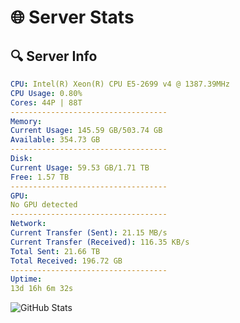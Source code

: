 # 🌐 Server Stats
## 🔍 Server Info
```yaml
CPU: Intel(R) Xeon(R) CPU E5-2699 v4 @ 1387.39MHz
CPU Usage: 0.80%
Cores: 44P | 88T
-----------------------------------
Memory:
Current Usage: 145.59 GB/503.74 GB
Available: 354.73 GB
-----------------------------------
Disk:
Current Usage: 59.53 GB/1.71 TB
Free: 1.57 TB
-----------------------------------
GPU:
No GPU detected
-----------------------------------
Network:
Current Transfer (Sent): 21.15 MB/s
Current Transfer (Received): 116.35 KB/s
Total Sent: 21.66 TB
Total Received: 196.72 GB
-----------------------------------
Uptime:
13d 16h 6m 32s
```
![GitHub Stats](https://img.shields.io/badge/Updated-2025-03-21_13:29:21-blue)